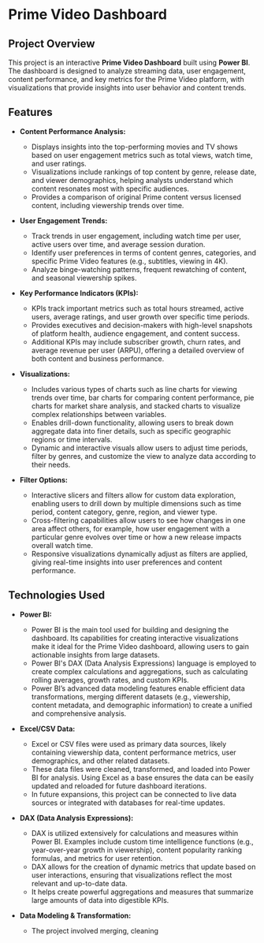 # Prime Video Dashboard

## Project Overview
This project is an interactive **Prime Video Dashboard** built using **Power BI**. The dashboard is designed to analyze streaming data, user engagement, content performance, and key metrics for the Prime Video platform, with visualizations that provide insights into user behavior and content trends.

## Features
- **Content Performance Analysis:** 
   - Displays insights into the top-performing movies and TV shows based on user engagement metrics such as total views, watch time, and user ratings. 
   - Visualizations include rankings of top content by genre, release date, and viewer demographics, helping analysts understand which content resonates most with specific audiences.
   - Provides a comparison of original Prime content versus licensed content, including viewership trends over time.

- **User Engagement Trends:** 
   - Track trends in user engagement, including watch time per user, active users over time, and average session duration.
   - Identify user preferences in terms of content genres, categories, and specific Prime Video features (e.g., subtitles, viewing in 4K).
   - Analyze binge-watching patterns, frequent rewatching of content, and seasonal viewership spikes.

- **Key Performance Indicators (KPIs):** 
   - KPIs track important metrics such as total hours streamed, active users, average ratings, and user growth over specific time periods.
   - Provides executives and decision-makers with high-level snapshots of platform health, audience engagement, and content success.
   - Additional KPIs may include subscriber growth, churn rates, and average revenue per user (ARPU), offering a detailed overview of both content and business performance.

- **Visualizations:** 
   - Includes various types of charts such as line charts for viewing trends over time, bar charts for comparing content performance, pie charts for market share analysis, and stacked charts to visualize complex relationships between variables.
   - Enables drill-down functionality, allowing users to break down aggregate data into finer details, such as specific geographic regions or time intervals.
   - Dynamic and interactive visuals allow users to adjust time periods, filter by genres, and customize the view to analyze data according to their needs.

- **Filter Options:** 
   - Interactive slicers and filters allow for custom data exploration, enabling users to drill down by multiple dimensions such as time period, content category, genre, region, and viewer type.
   - Cross-filtering capabilities allow users to see how changes in one area affect others, for example, how user engagement with a particular genre evolves over time or how a new release impacts overall watch time.
   - Responsive visualizations dynamically adjust as filters are applied, giving real-time insights into user preferences and content performance.

## Technologies Used
- **Power BI:** 
   - Power BI is the main tool used for building and designing the dashboard. Its capabilities for creating interactive visualizations make it ideal for the Prime Video dashboard, allowing users to gain actionable insights from large datasets.
   - Power BI's DAX (Data Analysis Expressions) language is employed to create complex calculations and aggregations, such as calculating rolling averages, growth rates, and custom KPIs.
   - Power BI’s advanced data modeling features enable efficient data transformations, merging different datasets (e.g., viewership, content metadata, and demographic information) to create a unified and comprehensive analysis.

- **Excel/CSV Data:** 
   - Excel or CSV files were used as primary data sources, likely containing viewership data, content performance metrics, user demographics, and other related datasets.
   - These data files were cleaned, transformed, and loaded into Power BI for analysis. Using Excel as a base ensures the data can be easily updated and reloaded for future dashboard iterations.
   - In future expansions, this project can be connected to live data sources or integrated with databases for real-time updates.

- **DAX (Data Analysis Expressions):** 
   - DAX is utilized extensively for calculations and measures within Power BI. Examples include custom time intelligence functions (e.g., year-over-year growth in viewership), content popularity ranking formulas, and metrics for user retention.
   - DAX allows for the creation of dynamic metrics that update based on user interactions, ensuring that visualizations reflect the most relevant and up-to-date data.
   - It helps create powerful aggregations and measures that summarize large amounts of data into digestible KPIs.

- **Data Modeling & Transformation:** 
   - The project involved merging, cleaning
